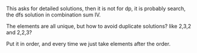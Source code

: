 
This asks for detailed solutions, then it is not for dp, it is probably search, the dfs solution in combination sum IV.     

The elements are all unique, but how to avoid duplicate solutions?  like 2,3,2 and 2,2,3?  

Put it in order, and every time we just take elements after the order.   

